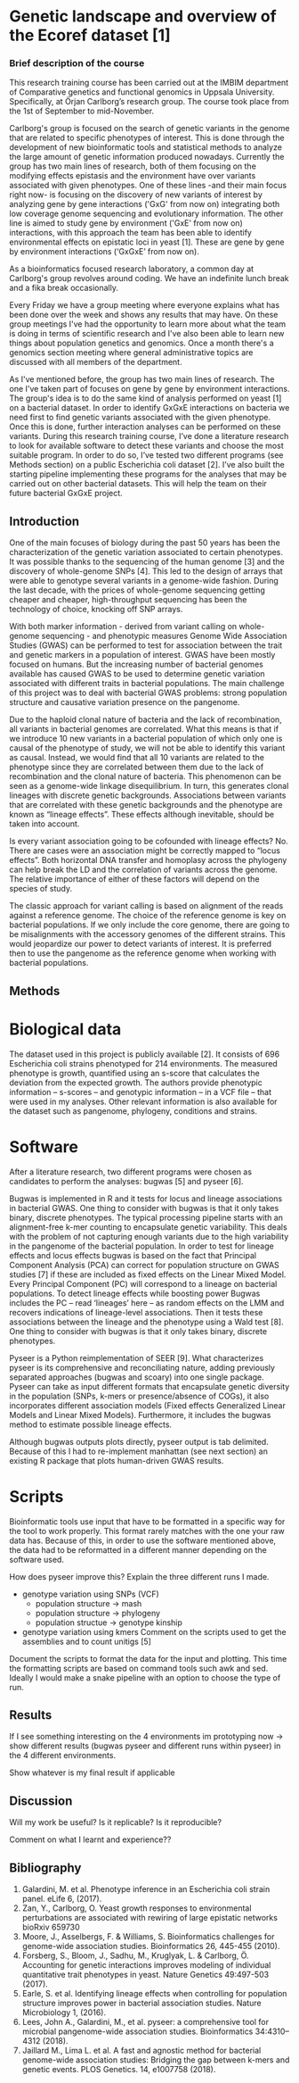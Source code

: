 # Genetic landscape and overview of the Ecoref dataset [1]

### Brief description of the course

This research training course has been carried out at the IMBIM department of Comparative genetics and functional genomics in Uppsala University. Specifically, at Örjan Carlborg’s research group. The course took place from the 1st of September to mid-November. 

Carlborg's group is focused on the search of genetic variants in the genome that are related to specific phenotypes of interest. This is done through the development of new bioinformatic tools and statistical methods to analyze the large amount of genetic information produced nowadays. Currently the group has two main lines of research, both of them focusing on the modifying effects epistasis and the environment have over variants associated with given phenotypes. One of these lines -and their main focus right now- is focusing on the discovery of new variants of interest by analyzing gene by gene interactions ('GxG' from now on) integrating both low coverage genome sequencing and evolutionary information. The other line is aimed to study gene by environment ('GxE' from now on) interactions, with this approach the team has been able to identify environmental effects on epistatic loci in yeast [1]. These are gene by gene by environment interactions (‘GxGxE’ from now on).

As a bioinformatics focused research laboratory, a common day at Carlborg's group revolves around coding. We have an indefinite lunch break and a fika break occasionally.

Every Friday we have a group meeting where everyone explains what has been done over the week and shows any results that may have. On these group meetings I've had the opportunity to learn more about what the team is doing in terms of scientific research and I've also been able to learn new things about population genetics and genomics. Once a month there's a genomics section meeting where general administrative topics are discussed with all members of the department. 

As I've mentioned before, the group has two main lines of research. The one I've taken part of focuses on gene by gene by environment interactions. The group's idea is to do the same kind of analysis performed on yeast [1] on a bacterial dataset.  In order to identify GxGxE interactions on bacteria we need first to find genetic variants associated with the given phenotype. Once this is done, further interaction analyses can be performed on these variants. During this research training course, I’ve done a literature research to look for available software to detect these variants and choose the most suitable program. In order to do so, I’ve tested two different programs (see Methods section) on a public Escherichia coli dataset [2]. I’ve also built the starting pipeline implementing these programs for the analyses that may be carried out on other bacterial datasets. This will help the team on their future bacterial GxGxE project. 


<!-- you will need to group this report into two parts, that i hereby designate "the boring part" and "the exciting part".
from the student instructions for the research internship:
Boring part:
  - Background, where, when and for how long.

  - Describe the central activities of your workplace.
    * this should be a general summary of our research focus, i guess?
    * i'd argue to go heavy on the GxE part, and skim on the GxG ( i.e. Chicken) part

  - A short description of a common work day.
    * given that our days are not that variable, this should be easy.

  - A short description of group meetings, literature seminars, etc.
    * that should cover Group meetings, Genomics section meetings, Genomic seminars(hardly any, because no one wants to be a speaker.)



Interesting part:
  - short description of personnel, methods, equipment and possible research results.
    * this is the "paper-style report" that you've been working on.

- Briefly summarize your theory task
  * since the "theory task" we gave you is kinda "figure out these methods and problems", i reckon that we cover this with the introduction. I also assume that this document is rather geared towards laboratory work, and the theory part is to make sure we dont just use you as a pipetting-slave.

  - References to publications or similar.

  - Self-assessment of your experience during the research training.
  - What worked well and what could have been done better?
    * I'm, not sure how / where we fit this in. do you think it has to be its own section, or do we hide this in the discussion?
 -->
 
<!---### Project initial goals

1. Try to replicate the general trends seen on yeast [2]
1. Gain coding confidence both in Python and R
2. Learn the basics of Genome Wide Association Studies
3. Beef up statistical knowledge
4. Independent research and problem solving
-->

## Introduction

One of the main focuses of biology during the past 50 years has been the characterization of the genetic variation associated to certain phenotypes. It was possible thanks to the sequencing of the human genome [3] and the discovery of whole-genome SNPs [4]. This led to the design of arrays that were able to genotype several variants in a genome-wide fashion. During the last decade, with the prices of whole-genome sequencing getting cheaper and cheaper, high-throughput sequencing has been the technology of choice, knocking off SNP arrays.

With both marker information - derived from variant calling on whole-genome sequencing - and phenotypic measures Genome Wide Association Studies (GWAS) can be performed to test for association between the trait and genetic markers in a population of interest. GWAS have been mostly focused on humans. But the increasing number of bacterial genomes available has caused GWAS to be used to determine genetic variation associated with different traits in bacterial populations. The main challenge of this project was to deal with bacterial GWAS problems: strong population structure and causative variation presence on the pangenome.

Due to the haploid clonal nature of bacteria and the lack of recombination, all variants in bacterial genomes are correlated.  What this means is that if we introduce 10 new variants in a bacterial population of which only one is causal of the phenotype of study, we will not be able to identify this variant as causal. Instead, we would find that all 10 variants are related to the phenotype since they are correlated between them due to the lack of recombination and the clonal nature of bacteria. This phenomenon can be seen as a genome-wide linkage disequilibrium. In turn, this generates clonal lineages with discrete genetic backgrounds. Associations between variants that are correlated with these genetic backgrounds and the phenotype are known as “lineage effects”. These effects although inevitable, should be taken into account. 

Is every variant association going to be cofounded with lineage effects? No. There are cases were an association might be correctly mapped to “locus effects”. Both horizontal DNA transfer and homoplasy across the phylogeny can help break the LD and the correlation of variants across the genome. The relative importance of either of these factors will depend on the species of study.

The classic approach for variant calling is based on alignment of the reads against a reference genome. The choice of the reference genome is key on bacterial populations. If we only include the core genome, there are going to be misalignments with the accessory genomes of the different strains. This would jeopardize our power to detect variants of interest. It is preferred then to use the pangenome as the reference genome when working with bacterial populations. 


## Methods
# Biological data 

The dataset used in this project is publicly available [2]. It consists of 696 Escherichia coli strains phenotyped for 214 environments. The measured phenotype is growth, quantified using an s-score that calculates the deviation from the expected growth. The authors provide phenotypic information – s-scores – and genotypic information – in a VCF file – that were used in my analyses. Other relevant information is also available for the dataset such as pangenome, phylogeny, conditions and strains. 

# Software

After a literature research, two different programs were chosen as candidates to perform the analyses: bugwas [5] and pyseer [6].

Bugwas is implemented in R and it tests for locus and lineage associations in bacterial GWAS. One thing to consider with bugwas is that it only takes binary, discrete phenotypes. The typical processing pipeline starts with an alignment-free k-mer counting to encapsulate genetic variability. This deals with the problem of not capturing enough variants due to the high variability in the pangenome of the bacterial population.  In order to test for lineage effects and locus effects bugwas is based on the fact that Principal Component Analysis (PCA) can correct for population structure on GWAS studies [7] if these are included as fixed effects on the Linear Mixed Model. Every Principal Component (PC) will correspond to a lineage on bacterial populations. To detect lineage effects while boosting power Bugwas includes the PC – read ‘lineages’ here – as random effects on the LMM and recovers indications of lineage-level associations. Then it tests these associations between the lineage and the phenotype using a Wald test [8]. One thing to consider with bugwas is that it only takes binary, discrete phenotypes.

Pyseer is a Python reimplementation of SEER [9]. What characterizes pyseer is its comprehensive and reconciliating nature, adding previously separated approaches (bugwas and scoary) into one single package. Pyseer can take as input different formats that encapsulate genetic diversity in the population (SNPs, k-mers or presence/absence of COGs), it also incorporates different association models (Fixed effects Generalized Linear Models and Linear Mixed Models). Furthermore, it includes the bugwas method to estimate possible lineage effects.

Although bugwas outputs plots directly, pyseer output is tab delimited. Because of this I had to re-implement manhattan (see next section) an existing R package that plots human-driven GWAS results.

# Scripts
	
Bioinformatic tools use input that have to be formatted in a specific way for the tool to work properly. This format rarely matches with the one your raw data has.  Because of this, in order to use the software mentioned above, the data had to be reformatted in a different manner depending on the software used.


<!--- regarding the lineage effects in bugwas: just out of interest, which MAF did you use? --->

How does pyseer improve this? Explain the three different runs I made.

  - genotype variation using SNPs (VCF)
    - population structure -> mash
    - population structure -> phylogeny
    - population structue -> genotype kinship
  - genotype variation using kmers
    Comment on the scripts used to get the assemblies and to count unitigs [5]


Document the scripts to format the data for the input and plotting. This time the formatting scripts are based on command tools such awk and sed. Ideally I would make a snake pipeline with an option to choose the type of run.


## Results

If I see something interesting on the 4 environments im prototyping now -> show different results (bugwas pyseer and different runs within pyseer) in the 4 different environments.

Show whatever is my final result if applicable

<!-- i think you can easily use some of some of the manhattan plots here, or show the pvalue distributions we talked about. one of the stated targets of the project was to " figure out" which software to use. making a comparison between what you chose to use, and for example bugwas with strong lineage effects would be nice to see, particularly if you pick a condition/environment with strong lineage effects -->

## Discussion
<!--
- how much do i trust these results?
  - what are possible factors biasing my results?
  - is there anything that could be done next/differently in order to alleviate these biases?

- what are the next steps?
-->

Will my work be useful? Is it replicable? Is it reproducible?

Comment on what I learnt and experience??


## Bibliography

1. Galardini, M. et al. Phenotype inference in an Escherichia coli strain panel. eLife 6, (2017).
2. Zan, Y., Carlborg, O. Yeast growth responses to environmental perturbations are associated with rewiring of large epistatic networks bioRxiv 659730
3. Moore, J., Asselbergs, F. & Williams, S. Bioinformatics challenges for genome-wide association studies. Bioinformatics 26, 445-455 (2010).
4. Forsberg, S., Bloom, J., Sadhu, M., Kruglyak, L. & Carlborg, Ö. Accounting for genetic interactions improves modeling of individual quantitative trait phenotypes in yeast. Nature Genetics 49:497-503 (2017).
5. Earle, S. et al. Identifying lineage effects when controlling for population structure improves power in bacterial association studies. Nature Microbiology 1, (2016).
6. Lees, John A., Galardini, M., et al. pyseer: a comprehensive tool for microbial pangenome-wide association studies. Bioinformatics 34:4310–4312 (2018).
7. Jaillard M., Lima L. et al. A fast and agnostic method for bacterial genome-wide association studies: Bridging the gap between k-mers and genetic events. PLOS Genetics. 14, e1007758 (2018).
